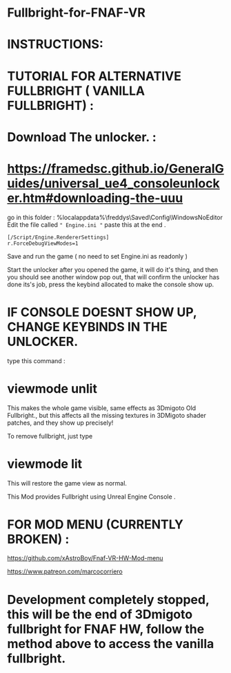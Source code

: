 # Fullbright-for-FNAF-VR

# INSTRUCTIONS:
# TUTORIAL FOR ALTERNATIVE FULLBRIGHT ( VANILLA FULLBRIGHT) :

# Download The unlocker. :
# https://framedsc.github.io/GeneralGuides/universal_ue4_consoleunlocker.htm#downloading-the-uuu

go in this folder : %localappdata%\freddys\Saved\Config\WindowsNoEditor\
Edit the file called `" Engine.ini "`
paste this at the end .

    [/Script/Engine.RendererSettings]                                                              
    r.ForceDebugViewModes=1

Save and run the game ( no need to set Engine.ini  as readonly )

Start the unlocker after you opened the game, it will do it's thing, and then you should see another window pop out, that will confirm the unlocker has done its's job, press the keybind allocated to make the console show up.

# IF CONSOLE DOESNT SHOW UP, CHANGE KEYBINDS IN THE UNLOCKER.

type this command :

# viewmode unlit

This makes the whole game visible, same effects as 3Dmigoto Old Fullbright., but this affects all the missing textures in 3DMigoto shader patches, and they show up precisely! 

To remove fullbright, just type

# viewmode lit

This will restore the game view as normal.

This Mod provides Fullbright using Unreal Engine Console .

# FOR MOD MENU (CURRENTLY BROKEN) : 
https://github.com/xAstroBoy/Fnaf-VR-HW-Mod-menu

https://www.patreon.com/marcocorriero

# Development completely stopped, this will be the end of 3Dmigoto fullbright for FNAF HW, follow the method above to access the vanilla fullbright.
